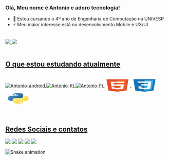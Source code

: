 ### Olá, Meu nome é Antonio e adoro tecnologia!


- 🌱 Estou cursando o 4º ano de Engenharia de Computação na UNIVESP
- ⚡  Meu maior interesse está no desenvolvimento Mobile e UX/UI
<br>
  
<div>
<a href="https://github.com/tonicosud">
<img height="180em" src="https://github-readme-stats-mp9sfpoy3-tonicosud.vercel.app/api/top-langs/?username=tonicosud&layout=compact&langs_count=7&theme=tokyonight"/>
<img height="180em" src="https://github-readme-stats-mp9sfpoy3-tonicosud.vercel.app/api?username=tonicosud&show_icons=true&theme=tokyonight&include_all_commits=true&count_private=true"/>
</div>
  
<br>
<h2 align="left"> O que estou estudando atualmente</h2>

<div align=left style="display: inline_block"><br>
  
  <img align="center" alt="Antonio-android" height="55" width="80" src="https://cdn.jsdelivr.net/gh/devicons/devicon/icons/android/android-original-wordmark.svg">
  <img align="center" alt="Antonio-Kt" height="40" width="80" src="https://cdn.jsdelivr.net/gh/devicons/devicon/icons/kotlin/kotlin-original.svg">
  <img align="center" alt="Antonio-Ft" height="40" width="80" src="https://cdn.jsdelivr.net/gh/devicons/devicon/icons/flutter/flutter-original.svg">  
  <img align="center" alt="Antonio-HTML" height="40" width="80" src="https://raw.githubusercontent.com/devicons/devicon/master/icons/html5/html5-original.svg">
  <img align="center" alt="Antonio-CSS" height="40" width="80" src="https://raw.githubusercontent.com/devicons/devicon/master/icons/css3/css3-original.svg">
  <img align="center" alt="Antonio-Python" height="40" width="80" src="https://raw.githubusercontent.com/devicons/devicon/master/icons/python/python-original.svg">
    
</div>

  
<br>
<br>
<h2 align="left">Redes Sociais e contatos</h2> 
  
<div align=left> 
  <a href="" target="_blank"><img src="https://img.shields.io/badge/YouTube-FF0000?style=for-the-badge&logo=youtube&logoColor=white" target="_blank"></a>
  <a href="" target="_blank"><img src="https://img.shields.io/badge/-Instagram-%23E4405F?style=for-the-badge&logo=instagram&logoColor=white" target="_blank"></a>
 	<a href="" target="_blank"><img src="https://img.shields.io/badge/Discord-7289DA?style=for-the-badge&logo=discord&logoColor=white" target="_blank"></a> 
  <a href = "mailto:1805609@aluno.univesp.br"><img src="https://img.shields.io/badge/-Gmail-%23333?style=for-the-badge&logo=gmail&logoColor=white" target="_blank"></a>
  <a href="" target="_blank"><img src="https://img.shields.io/badge/-LinkedIn-%230077B5?style=for-the-badge&logo=linkedin&logoColor=white" target="_blank"></a> 

![Snake animation](https://github.com/tonicosud/tonicosud/blob/output/github-contribution-grid-snake.svg)
  
</div>
